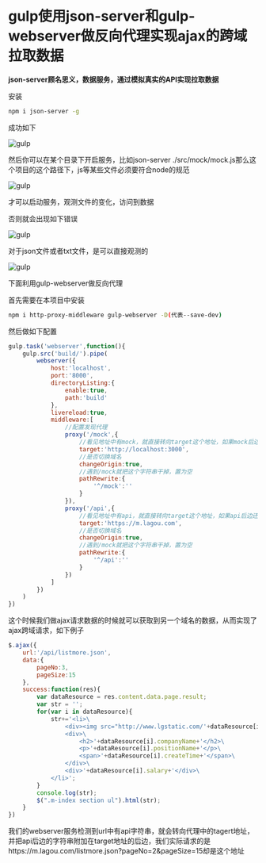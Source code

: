 # gulp使用json-server和gulp-webserver做反向代理实现ajax的跨域拉取数据

**json-server顾名思义，数据服务，通过模拟真实的API实现拉取数据**

安装
```bash
npm i json-server -g
```
成功如下

![gulp](/study/Gulp/gulp1.png)

然后你可以在某个目录下开启服务，比如json-server ./src/mock/mock.js那么这个项目的这个路径下，js等某些文件必须要符合node的规范

![gulp](/study/Gulp/gulp2.png)

才可以启动服务，观测文件的变化，访问到数据

否则就会出现如下错误

![gulp](/study/Gulp/gulp3.png)

对于json文件或者txt文件，是可以直接观测的

![gulp](/study/Gulp/gulp4.png)

下面利用gulp-webserver做反向代理

首先需要在本项目中安装
```bash
npm i http-proxy-middleware gulp-webserver -D(代表--save-dev)
```

然后做如下配置
```js
gulp.task('webserver',function(){
	gulp.src('build/').pipe(
		webserver({
			host:'localhost',
			port:'8000',
			directoryListing:{
				enable:true,
				path:'build'
			},
			livereload:true,
			middleware:[
				//配置发现代理
				proxy('/mock',{
					//看见地址中有mock，就直接转向target这个地址，如果mock后边还有字符串，就直接拼接到target地址的后边
					target:'http://localhost:3000',
					//是否切换域名
					changeOrigin:true,
					//遇到/mock就把这个字符串干掉，置为空
					pathRewrite:{
						'^/mock':''
					}
				}),
				proxy('/api',{
					//看见地址中有api，就直接转向target这个地址，如果api后边还有字符串，就直接拼接到target地址的后边
					target:'https://m.lagou.com',
					//是否切换域名
					changeOrigin:true,
					//遇到/mock就把这个字符串干掉，置为空
					pathRewrite:{
						'^/api':''
					}
				})
			]
		})
	)
})
```
这个时候我们做ajax请求数据的时候就可以获取到另一个域名的数据，从而实现了ajax跨域请求，如下例子
```js
$.ajax({
	url:'/api/listmore.json',
	data:{
		pageNo:3,
		pageSize:15
	},
	success:function(res){
		var dataResource = res.content.data.page.result;
		var str = '';
		for(var i in dataResource){
			str+='<li>\
				<div><img src="http://www.lgstatic.com/'+dataResource[i].companyLogo+'"/></div>\
				<div>\
					<h2>'+dataResource[i].companyName+'</h2>\
					<p>'+dataResource[i].positionName+'</p>\
					<span>'+dataResource[i].createTime+'</span>\
				</div>\
				<div>'+dataResource[i].salary+'</div>\
			</li>';
		}
		console.log(str);
		$(".m-index section ul").html(str);
	}
})
```
我们的webserver服务检测到url中有api字符串，就会转向代理中的tagert地址，并把api后边的字符串附加在target地址的后边，我们实际请求的是https://m.lagou.com/listmore.json?pageNo=2&pageSize=15却是这个地址